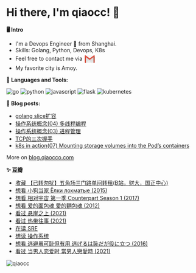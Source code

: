 # Hi there, I'm qiaocc! 👋

**🖥 Intro**

- I'm a Devops Engineer 🚀 from Shanghai.
- Skills: Golang, Python, Devops, K8s
- Feel free to contact me via <a href="mailto:qiaocco@gmail.com" target="blank"><img align="center" src="https://raw.githubusercontent.com/dongweiming/dongweiming/master/assets/gmail.svg" alt="Gmail" height="30" width="30" /></a>
- My favorite city is Amoy.

**🌈 Languages and Tools:**

<p align="left">
<img src="https://simpleicons.org/icons/go.svg" alt="go" width="40" height="40"/>
<img src="https://simpleicons.org/icons/python.svg" alt="python" width="40" height="40"/>
<img src="https://simpleicons.org/icons/django.svg" alt="javascript" width="40" height="40"/>
<img src="https://www.vectorlogo.zone/logos/pocoo_flask/pocoo_flask-icon.svg" alt="flask" width="40" height="40"/>
<img src="https://www.vectorlogo.zone/logos/kubernetes/kubernetes-icon.svg" alt="kubernetes" width="40" height="40"/>
</p>


**📝 Blog posts:**

<!-- BLOG-POST-LIST:START -->
- [golang slice扩容](https://blog.qiaocco.com/post/slice%E6%89%A9%E5%AE%B9/)
- [操作系统概念(04) 多线程编程](https://blog.qiaocco.com/post/%E6%93%8D%E4%BD%9C%E7%B3%BB%E7%BB%9F%E6%A6%82%E5%BF%B504-%E5%A4%9A%E7%BA%BF%E7%A8%8B%E7%BC%96%E7%A8%8B/)
- [操作系统概念(03) 进程管理](https://blog.qiaocco.com/post/%E6%93%8D%E4%BD%9C%E7%B3%BB%E7%BB%9F%E6%A6%82%E5%BF%B503-%E8%BF%9B%E7%A8%8B%E7%AE%A1%E7%90%86/)
- [TCP的三次握手](https://blog.qiaocco.com/post/tcp%E7%9A%84%E4%B8%89%E6%AC%A1%E6%8F%A1%E6%89%8B/)
- [k8s in action(07) Mounting storage volumes into the Pod’s containers](https://blog.qiaocco.com/post/k8s-in-action07-mounting-storage-volumes-into-the-pods-containers/)
<!-- BLOG-POST-LIST:END -->
More on <a href="https://blog.qiaocco.com" target="blank">blog.qiaocco.com</a>

**✨ 豆瓣**

<!-- DOUBAN-ACTIVITIES:START -->
- [收藏 【已转勿扰】五角场三门路单间转租(B站，财大，国正中心)](https://www.douban.com/people/153932994/status/3522866395/)
- [想看 小狗当家 Ёлки лохматые‎ (2015)](https://www.douban.com/people/153932994/status/3519936997/)
- [想看 相对宇宙 第一季 Counterpart Season 1‎ (2017)](https://www.douban.com/people/153932994/status/3516434716/)
- [想看 爱的面包魂 愛的麵包魂‎ (2012)](https://www.douban.com/people/153932994/status/3514086819/)
- [看过 悬崖之上‎ (2021)](https://www.douban.com/people/153932994/status/3488319165/)
- [看过 热带往事‎ (2021)](https://www.douban.com/people/153932994/status/3480169425/)
- [在读 SRE](https://www.douban.com/people/153932994/status/3480168757/)
- [想读 操作系统](https://www.douban.com/people/153932994/status/3477045289/)
- [想看 逃避虽可耻但有用 逃げるは恥だが役に立つ‎ (2016)](https://www.douban.com/people/153932994/status/3475700612/)
- [看过 当男人恋爱时 當男人戀愛時‎ (2021)](https://www.douban.com/people/153932994/status/3475484601/)
<!-- DOUBAN-ACTIVITIES:END -->

<p align="left">
<img align="left" src="https://github-readme-stats.vercel.app/api/top-langs/?username=qiaocco&layout=compact&hide=html" alt="qiaocc" />
</p>
